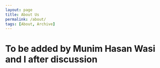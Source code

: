 ```yaml
---
layout: page
title: About Us
permalink: /about/
tags: [About, Archive]
---
```


# To be added by Munim Hasan Wasi and I after discussion